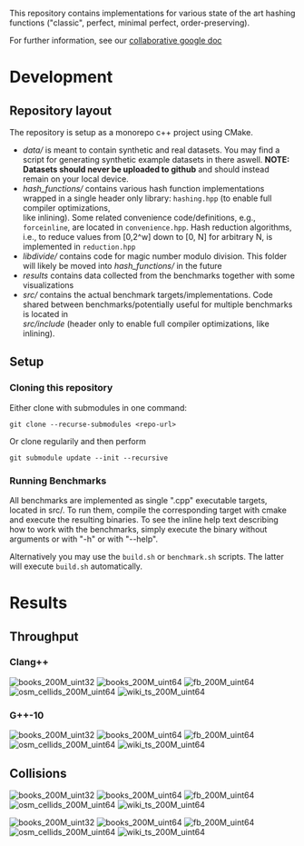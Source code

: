 This repository contains implementations for various state of the art hashing 
functions ("classic", perfect, minimal perfect, order-preserving).

For further information, see our [collaborative google doc](https://docs.google.com/document/d/1akVt7XBPm3aWRnguZh88jpCAp97yZUwT8V5Po_p2Hxo/edit?usp=sharing)

# Development
## Repository layout
The repository is setup as a monorepo c++ project using CMake. 

* *data/* is meant to contain synthetic and real datasets. You may find a script for generating synthetic example datasets in there aswell. 
  **NOTE: Datasets should never be uploaded to github** and should instead remain on your local device.
* *hash_functions/* contains various hash function implementations wrapped in a single header only library: `hashing.hpp` (to enable full compiler optimizations,   
  like inlining). Some related convenience code/definitions, e.g., `forceinline`, are located in `convenience.hpp`. Hash reduction algorithms, i.e., to reduce 
  values from \[0,2^w\] down to \[0, N\] for arbitrary N, is implemented in `reduction.hpp`
* *libdivide/* contains code for magic number modulo division. This folder will likely be moved into *hash_functions/* in the future
* *results* contains data collected from the benchmarks together with some visualizations
* *src/* contains the actual benchmark targets/implementations. Code shared between benchmarks/potentially useful for multiple benchmarks is located in  
  *src/include* (header only to enable full compiler optimizations, like inlining).

## Setup
### Cloning this repository

Either clone with submodules in one command:
```
git clone --recurse-submodules <repo-url>
```

Or clone regularily and then perform
```
git submodule update --init --recursive
```

### Running Benchmarks
All benchmarks are implemented as single ".cpp" executable targets, located in
src/. To run them, compile the corresponding target with cmake and execute the
resulting binaries. To see the inline help text describing how to work 
with the benchmarks, simply execute the binary without arguments or with "-h" or
with "--help".

Alternatively you may use the `build.sh` or `benchmark.sh` scripts.
The latter will execute `build.sh` automatically.

# Results
## Throughput

### Clang++
![books_200M_uint32](https://github.com/andreaskipf/hashing/blob/main/results/throughput/graphs/throughput-clang++_books_200M_uint32.png)
![books_200M_uint64](https://github.com/andreaskipf/hashing/blob/main/results/throughput/graphs/throughput-clang++_books_200M_uint64.png)
![fb_200M_uint64](https://github.com/andreaskipf/hashing/blob/main/results/throughput/graphs/throughput-clang++_fb_200M_uint64.png)
![osm_cellids_200M_uint64](https://github.com/andreaskipf/hashing/blob/main/results/throughput/graphs/throughput-clang++_osm_cellids_200M_uint64.png)
![wiki_ts_200M_uint64](https://github.com/andreaskipf/hashing/blob/main/results/throughput/graphs/throughput-clang++_wiki_ts_200M_uint64.png)

### G++-10
![books_200M_uint32](https://github.com/andreaskipf/hashing/blob/main/results/throughput/graphs/throughput-g++-10_books_200M_uint32.png)
![books_200M_uint64](https://github.com/andreaskipf/hashing/blob/main/results/throughput/graphs/throughput-g++-10_books_200M_uint64.png)
![fb_200M_uint64](https://github.com/andreaskipf/hashing/blob/main/results/throughput/graphs/throughput-g++-10_fb_200M_uint64.png)
![osm_cellids_200M_uint64](https://github.com/andreaskipf/hashing/blob/main/results/throughput/graphs/throughput-g++-10_osm_cellids_200M_uint64.png)
![wiki_ts_200M_uint64](https://github.com/andreaskipf/hashing/blob/main/results/throughput/graphs/throughput-g++-10_wiki_ts_200M_uint64.png)

## Collisions
![books_200M_uint32](https://github.com/andreaskipf/hashing/blob/main/results/collisions_hash/graphs/colliding_keys_percent_books_200M_uint32_clang++.png)
![books_200M_uint64](https://github.com/andreaskipf/hashing/blob/main/results/collisions_hash/graphs/colliding_keys_percent_books_200M_uint64_clang++.png)
![fb_200M_uint64](https://github.com/andreaskipf/hashing/blob/main/results/collisions_hash/graphs/colliding_keys_percent_fb_200M_uint64_clang++.png)
![osm_cellids_200M_uint64](https://github.com/andreaskipf/hashing/blob/main/results/collisions_hash/graphs/colliding_keys_percent_osm_cellids_200M_uint64_clang++.png)
![wiki_ts_200M_uint64](https://github.com/andreaskipf/hashing/blob/main/results/collisions_hash/graphs/colliding_keys_percent_wiki_ts_200M_uint64_clang++.png)

![books_200M_uint32](https://github.com/andreaskipf/hashing/blob/main/results/collisions_hash/graphs/nanoseconds_per_key_books_200M_uint32_clang++.png)
![books_200M_uint64](https://github.com/andreaskipf/hashing/blob/main/results/collisions_hash/graphs/nanoseconds_per_key_books_200M_uint64_clang++.png)
![fb_200M_uint64](https://github.com/andreaskipf/hashing/blob/main/results/collisions_hash/graphs/nanoseconds_per_key_fb_200M_uint64_clang++.png)
![osm_cellids_200M_uint64](https://github.com/andreaskipf/hashing/blob/main/results/collisions_hash/graphs/nanoseconds_per_key_osm_cellids_200M_uint64_clang++.png)
![wiki_ts_200M_uint64](https://github.com/andreaskipf/hashing/blob/main/results/collisions_hash/graphs/nanoseconds_per_key_wiki_ts_200M_uint64_clang++.png)
